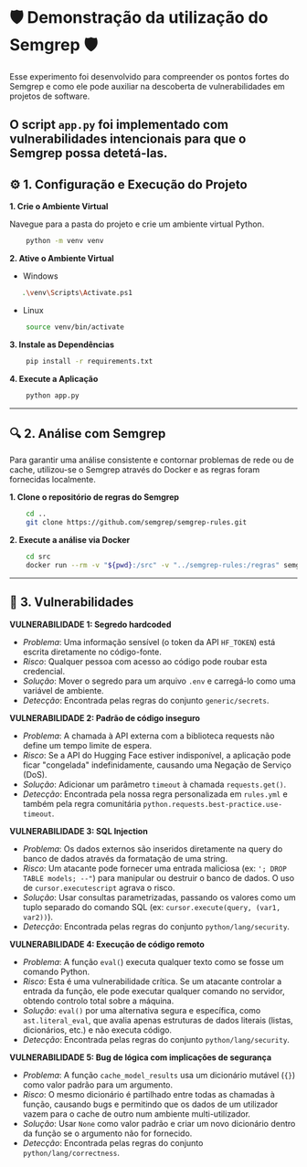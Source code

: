 # 🛡️ Demonstração da utilização do Semgrep 🛡️
Esse experimento foi desenvolvido para compreender os pontos fortes do Semgrep e como ele pode auxiliar na descoberta de vulnerabilidades em projetos de software.

O script `app.py` foi implementado com vulnerabilidades intencionais para que o Semgrep possa detetá-las.
---

## ⚙️ 1. Configuração e Execução do Projeto
**1. Crie o Ambiente Virtual**

   Navegue para a pasta do projeto e crie um ambiente virtual Python.
```bash
    python -m venv venv
```

**2. Ative o Ambiente Virtual**
- Windows
 ```bash
    .\venv\Scripts\Activate.ps1
```
- Linux
```bash
    source venv/bin/activate
```

**3. Instale as Dependências**
```bash
    pip install -r requirements.txt
```

**4. Execute a Aplicação**
```bash
    python app.py
```
----
## 🔍 2. Análise com Semgrep
Para garantir uma análise consistente e contornar problemas de rede ou de cache, utilizou-se o Semgrep através do Docker e as regras foram fornecidas localmente.

**1. Clone o repositório de regras do Semgrep**
```bash
    cd .. 
    git clone https://github.com/semgrep/semgrep-rules.git

```
**2. Execute a análise via Docker**
```bash
    cd src
    docker run --rm -v "${pwd}:/src" -v "../semgrep-rules:/regras" semgrep/semgrep semgrep scan --config "/regras/python" --config "/regras/generic" --config "/src/rules.yml" /src

```
----
## 🚩 3. Vulnerabilidades
**VULNERABILIDADE 1: Segredo hardcoded**
- *Problema*: Uma informação sensível (o token da API `HF_TOKEN`) está escrita diretamente no código-fonte.
- *Risco*: Qualquer pessoa com acesso ao código pode roubar esta credencial.
- *Solução*: Mover o segredo para um arquivo `.env` e carregá-lo como uma variável de ambiente.
- *Detecção*: Encontrada pelas regras do conjunto `generic/secrets`.

**VULNERABILIDADE 2: Padrão de código inseguro**
- *Problema*: A chamada à API externa com a biblioteca requests não define um tempo limite de espera.
- *Risco*: Se a API do Hugging Face estiver indisponível, a aplicação pode ficar "congelada" indefinidamente, causando uma Negação de Serviço (DoS).
- *Solução*: Adicionar um parâmetro `timeout` à chamada `requests.get()`.
- *Detecção*: Encontrada pela nossa regra personalizada em `rules.yml` e também pela regra comunitária `python.requests.best-practice.use-timeout`.

**VULNERABILIDADE 3: SQL Injection**
- *Problema*: Os dados externos são inseridos diretamente na query do banco de dados através da formatação de uma string.
- *Risco*: Um atacante pode fornecer uma entrada maliciosa (ex: `'; DROP TABLE models; --"`) para manipular ou destruir o banco de dados. O uso de `cursor.executescript` agrava o risco.
- *Solução*: Usar consultas parametrizadas, passando os valores como um tuplo separado do comando SQL (ex: `cursor.execute(query, (var1, var2))`).
- *Detecção*: Encontrada pelas regras do conjunto `python/lang/security`.

**VULNERABILIDADE 4: Execução de código remoto**
- *Problema*: A função `eval(`) executa qualquer texto como se fosse um comando Python.
- *Risco*: Esta é uma vulnerabilidade crítica. Se um atacante controlar a entrada da função, ele pode executar qualquer comando no servidor, obtendo controlo total sobre a máquina.
- *Solução*: `eval()` por uma alternativa segura e específica, como `ast.literal_eval`, que avalia apenas estruturas de dados literais (listas, dicionários, etc.) e não executa código.
- *Detecção*: Encontrada pelas regras do conjunto `python/lang/security`.

**VULNERABILIDADE 5: Bug de lógica com implicações de segurança**
- *Problema*:  A função `cache_model_results` usa um dicionário mutável (`{}`) como valor padrão para um argumento.
- *Risco*: O mesmo dicionário é partilhado entre todas as chamadas à função, causando bugs e permitindo que os dados de um utilizador vazem para o cache de outro num ambiente multi-utilizador.
- *Solução*: Usar `None` como valor padrão e criar um novo dicionário dentro da função se o argumento não for fornecido.
- *Detecção*: Encontrada pelas regras do conjunto `python/lang/correctness`.